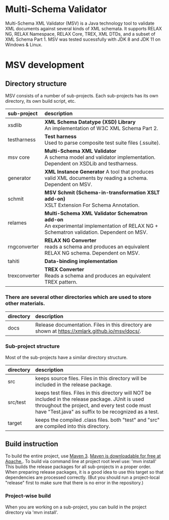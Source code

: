 # Multi-Schema Validator

Multi-Schema XML Validator (MSV) is a Java technology tool to validate XML documents against several kinds of XML schemata. It supports RELAX NG, RELAX Namespace, RELAX Core, TREX, XML DTDs, and a subset of XML Schema Part 1.
MSV was tested sucessfully with JDK 8 and JDK 11 on Windows & Linux.

# MSV development

## Directory structure

MSV consists of a number of sub-projects. Each sub-projects has its own directory, its own build script, etc.

| sub-project   | description                                                                                                                                |
|:--------------|:-------------------------------------------------------------------------------------------------------------------------------------------|
| xsdlib        | **XML Schema Datatype (XSD) Library**<br/>An implementation of W3C XML Schema Part 2.                                                      |
| testharness   | **Test harness**<br/>Used to parse composite test suite files (.ssuite).                                                                   |
| msv core      | **Multi-Schema XML Validator**<br/>A schema model and validator implementation. Dependent on XSDLib and testharness.                       |
| generator     | **XML Instance Generator** A tool that produces valid XML documents by reading a schema. Dependent on MSV.                                 |
| schmit        | **MSV Schmit (Schema-in-transformation XSLT add-on)**<br/>XSLT Extension For Schema Annotation.                                            |
| relames       | **Multi-Schema XML Validator Schematron add-on**<br/>An experimental implementation of RELAX NG + Schematron validation. Dependent on MSV. |
| rngconverter  | **RELAX NG Converter**<br/>reads a schema and produces an equivalent RELAX NG schema. Dependent on MSV.                                    |
| tahiti        | **Data-binding implementation**                                                                                                            |
| trexconverter | **TREX Converter**<br/>Reads a schema and produces an equivalent TREX pattern.                                                             |

### There are several other directories which are used to store other materials.
| directory | description |
| :-------- | :---------- |
| docs | Release documentation. Files in this directory are shown at https://xmlark.github.io/msv/docs/. |

### Sub-project structure
Most of the sub-projects have a similar directory structure.

| directory | description |
| :-------- | :---------- |
| src | keeps source files. Files in this directory will be included in the release package. |
| src/test | keeps test files. Files in this directory will NOT be included in the release package. JUnit is used throughout the project, and every test code must have "Test.java" as suffix to be recognized as a test. |
| target | keeps the compiled .class files. both "test" and "src" are compiled into this directory. |


## Build instruction
To build the entire project, use [Maven 3](https://maven.apache.org/guides/getting-started/maven-in-five-minutes.html). [Maven is downloadable for free at Apache.](https://maven.apache.org/download.cgi).
To build via command line at project root level use:
'mvn install'
This builds the release packages for all sub-projects in a proper order.
When preparing release packages, it is a good idea to use this target so that dependencies are processed correctly. (But you should run a project-local "release" first to make sure that there is no error in the repository.)

### Project-wise build
When you are working on a sub-project, you can build in the project directory via 'mvn install'.
